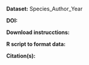 **Dataset:** Species_Author_Year

**DOI:**

**Download instrucctions:**

**R script to format data:**

**Citation(s):**
